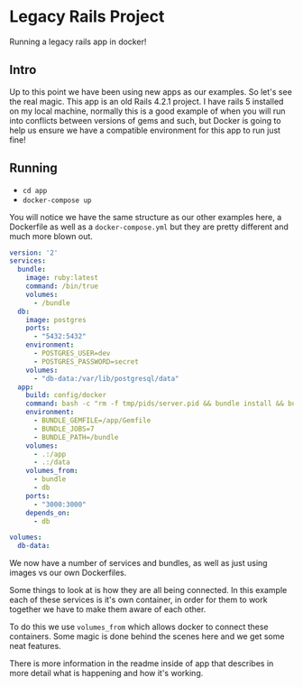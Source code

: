 # Legacy Rails Project
Running a legacy rails app in docker!

## Intro
Up to this point we have been using new apps as our examples. So let's see the real magic. This app is an old Rails 4.2.1 project. I have rails 5 installed on my local machine, normally this is a good example of when you will run into conflicts between versions of gems and such, but Docker is going to help us ensure we have a compatible environment for this app to run just fine!

## Running
- `cd app`
- `docker-compose up`

You will notice we have the same structure as our other examples here, a Dockerfile as well as a `docker-compose.yml` but they are pretty different and much more blown out.

```yml
version: '2'
services:
  bundle:
    image: ruby:latest
    command: /bin/true
    volumes:
      - /bundle
  db:
    image: postgres
    ports:
      - "5432:5432"
    environment:
      - POSTGRES_USER=dev
      - POSTGRES_PASSWORD=secret
    volumes:
      - "db-data:/var/lib/postgresql/data"
  app:
    build: config/docker
    command: bash -c "rm -f tmp/pids/server.pid && bundle install && bundle exec rake db:create && bundle exec rake db:migrate && bundle exec rails s -p 3000 -b '0.0.0.0'"
    environment:
      - BUNDLE_GEMFILE=/app/Gemfile
      - BUNDLE_JOBS=7
      - BUNDLE_PATH=/bundle
    volumes:
      - .:/app
      - .:/data
    volumes_from:
      - bundle
      - db
    ports:
      - "3000:3000"
    depends_on:
      - db

volumes:
  db-data:
```

We now have a number of services and bundles, as well as just using images vs our own Dockerfiles.

Some things to look at is how they are all being connected. In this example each of these services is it's own container, in order for them to work together we have to make them aware of each other.

To do this we use `volumes_from` which allows docker to connect these containers. Some magic is done behind the scenes here and we get some neat features.

There is more information in the readme inside of app that describes in more detail what is happening and how it's working.

